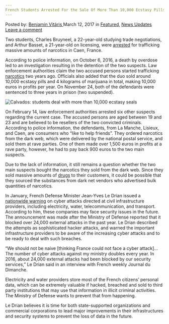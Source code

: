 ```yaml
---
French Students Arrested For the Sale Of More Than 10,000 Ecstasy Pills
---
```

<article class="post-listing post-18582 post type-post status-publish format-standard has-post-thumbnail hentry category-deepdot-news category-news-updates tag-4937 tag-ecstasy tag-french tag-pills tag-sold tag-students">
    <div class="post-inner">
    <p class="post-meta">
    <span>Posted by: <a href="https://www.deepdotweb.com/author/benjaminvi/" title="">Benjamin Vitáris </a></span>
    <span>March 12, 2017</span>
    <span>in <a href="https://www.deepdotweb.com/category/deepdot-news/" rel="category tag">Featured</a>, <a href="https://www.deepdotweb.com/category/news-updates/" rel="category tag">News Updates</a></span>
    <span><a href="https://www.deepdotweb.com/2017/03/12/french-students-arrested-sale-10000-ecstasy-pills/#respond">Leave a comment</a></span>
    </p>
    <div class="clear"></div>
    <div class="entry">
    <p>Two students, Charles Bruyneel, a 22-year-old studying trade negotiations, and Arthur Basset, a 21-year-old on licensing, were <a href="http://www.lamanchelibre.fr/actualite-272541-calvados-les-etudiants-dealent-plus-de-10-000-cachets-ecstasy.html">arrested</a> for trafficking massive amounts of narcotics in Caen, France.</p>
    <p>According to police information, on October 6, 2016, a death by overdose led to an investigation resulting in the detention of the two suspects. Law enforcement authorities claim the two accused persons started trafficking <a href="https://www.deepdotweb.com/tag/narcotics/">narcotics</a> two years ago. Officials also added that the duo sold around 10,000 ecstasy pills and 4 kilograms of marijuana in total, making 10,000 euros in profits per year. On November 24, both of the defendants were sentenced to three years in prison (two suspended).</p>
    <p><img class="wp-image-18585 aligncenter" src="https://www.deepdotweb.com/wp-content/uploads/2017/03/calvados-students-deal-with-more-than-10000-ecst.jpeg" alt="Calvados: students deal with more than 10,000 ecstasy seals" srcset="https://www.deepdotweb.com/wp-content/uploads/2017/03/calvados-students-deal-with-more-than-10000-ecst.jpeg 830w, https://www.deepdotweb.com/wp-content/uploads/2017/03/calvados-students-deal-with-more-than-10000-ecst-300x145.jpeg 300w" sizes="(max-width: 830px) 100vw, 830px" /></p>
    <p>On February 14, law enforcement authorities arrested six other suspects regarding the current case. The accused persons are aged between 19 and 23 and are believed to be resellers of the two convicted criminals. According to police information, the defendants, from La Manche, Lisieux, and Caen, are consumers who “like to help friends”. They ordered narcotics from the dark web, which were delivered by the national postal service, and sold them at rave parties. One of them made over 1,500 euros in profits at a rave party, however, he had to pay back 900 euros to the two main suspects.</p>
    <p>Due to the lack of information, it still remains a question whether the two main suspects bought the narcotics they sold from the dark web. Since they sold massive amounts of <a href="https://www.deepdotweb.com/tag/drugs/">drugs</a> to their customers, it could be possible that they sourced the substances from dark net vendors who advertised bulk quantities of narcotics.</p>
    <p>In January, French Defense Minister Jean-Yves Le Drian issued a <a href="https://www.deepdotweb.com/2017/01/20/french-minister-issues-nationwide-warning-cyberattacks-major-infrastructure-providers-trouble/">nationwide warning</a> on cyber attacks directed at civil infrastructure providers, including electricity, water, telecommunication, and transport. According to him, these companies may face security issues in the future. The announcement was made after the Ministry of Defense reported that it blocked over 24,000 external attacks in the past year. Le Drian described the attempts as sophisticated hacker attacks, and warned the important infrastructure providers to be aware of the increasing cyber attacks and to be ready to deal with such breaches.</p>
    <p>“We should not be naive [thinking France could not face a cyber attack]… The number of cyber attacks against my ministry doubles every year. In 2016, about 24,000 external attacks had been blocked by our security services,” Le Drian said in an interview with French weekly Journal du Dimanche.</p>
    <p>Electricity and water providers store most of the French citizens’ personal data, which can be extremely valuable if hacked, breached and sold to third party institutions that may use that information in illicit criminal activities. The Ministry of Defense wants to prevent that from happening.</p>
    <p>Le Drian believes it is time for both state-supported organizations and commercial corporations to lead major improvements in their infrastructures and security systems to prevent the loss of data in the future.</p>
    </div>
    <span style="display:none"><a href="https://www.deepdotweb.com/tag/10000/" rel="tag">10000</a> <a href="https://www.deepdotweb.com/tag/ecstasy/" rel="tag">ecstasy</a> <a href="https://www.deepdotweb.com/tag/french/" rel="tag">french</a> <a href="https://www.deepdotweb.com/tag/pills/" rel="tag">pills</a> <a href="https://www.deepdotweb.com/tag/sold/" rel="tag">sold</a> <a href="https://www.deepdotweb.com/tag/students/" rel="tag">students</a></span> <span style="display:none" class="updated">2017-03-12</span>
    <div style="display:none" class="vcard author" itemprop="author" itemscope itemtype="http://schema.org/Person"><strong class="fn" itemprop="name"><a href="https://www.deepdotweb.com/author/benjaminvi/" title="Posts by Benjamin Vitáris" rel="author">Benjamin Vitáris</a></strong></div>
    </div>
</article>

